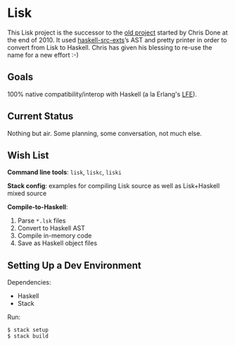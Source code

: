 # Lisk

This Lisk project is the successor to the
[old project](https://github.com/haskell-lisp/historic-lisk)
started by Chris Done at the end of 2010. It used
[haskell-src-exts](http://hackage.haskell.org/package/haskell-src-exts)’s
AST and pretty printer in order to convert from Lisk to Haskell. Chris has
given his blessing to re-use the name for a new effort :-)


## Goals

100% native compatibility/interop with Haskell (a la Erlang's
[LFE](http://lfe.github.io/)).


## Current Status

Nothing but air. Some planning, some conversation, not much else.


## Wish List

**Command line tools**: ``lisk``, ``liskc``, ``liski``

**Stack config**: examples for compiling Lisk source as well as Lisk+Haskell
mixed source

**Compile-to-Haskell**:

1. Parse `*.lsk` files
1. Convert to Haskell AST
1. Compile in-memory code
1. Save as Haskell object files


## Setting Up a Dev Environment

Dependencies:
 * Haskell
 * Stack

Run:

```
$ stack setup
$ stack build
```
